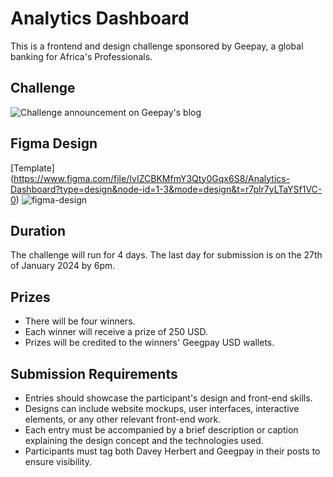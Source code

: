 # Analytics Dashboard

This is a frontend and design challenge sponsored by Geepay, a global banking for Africa's Professionals.

## Challenge
![Challenge announcement on Geepay's blog](https://github.com/Heba-WebDev/analytics-dashboard/assets/74996096/2fff38e7-6c6e-4225-98b1-11567672c506)


## Figma Design

[Template] (https://www.figma.com/file/IvIZCBKMfmY3Qty0Gqx6S8/Analytics-Dashboard?type=design&node-id=1-3&mode=design&t=r7plr7yLTaYSf1VC-0)
![figma-design](https://github.com/Heba-WebDev/analytics-dashboard/assets/74996096/e054464d-a6b1-4915-a1be-b4b5e5adc063)

## Duration

The challenge will run for 4 days. The last day for submission is on the 27th of January 2024 by 6pm.

## Prizes

- There will be four winners.
- Each winner will receive a prize of 250 USD.
- Prizes will be credited to the winners' Geegpay USD wallets.

## Submission Requirements

- Entries should showcase the participant's design and front-end skills.
- Designs can include website mockups, user interfaces, interactive elements, or any other relevant front-end work.
- Each entry must be accompanied by a brief description or caption explaining the design concept and the technologies used.
- Participants must tag both Davey Herbert and Geegpay in their posts to ensure visibility.
